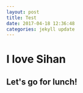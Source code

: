 ```yaml
---
layout: post
title: Test
date: 2017-04-18 12:36:48
categories: jekyll update
---
```

# I love Sihan
## Let's go for lunch!
